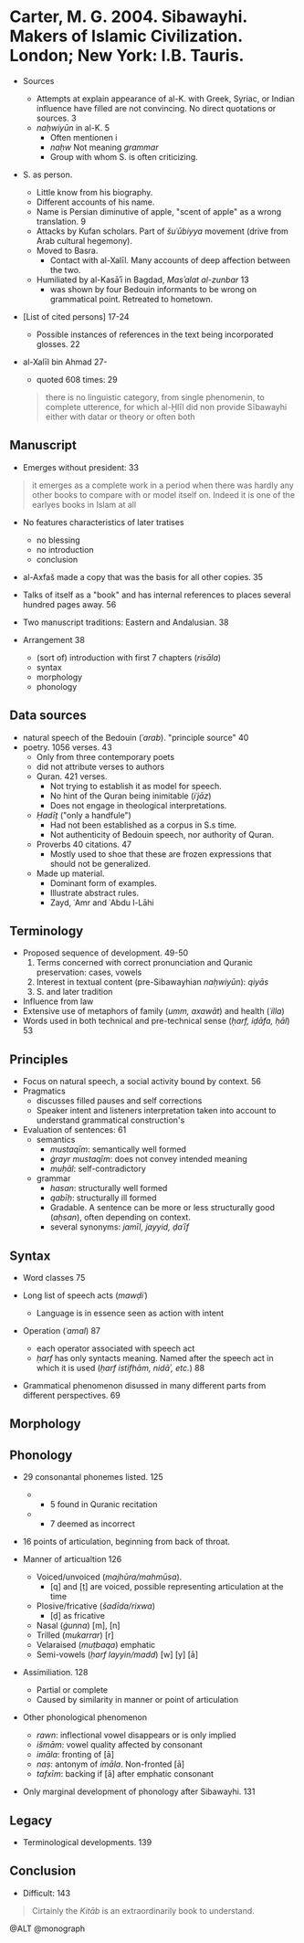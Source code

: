 # Carter, M. G. 2004. Sibawayhi. Makers of Islamic Civilization. London; New York: I.B. Tauris.

- Sources
  - Attempts at explain appearance of al-K. with Greek, Syriac, or Indian influence have filled are not convincing. No direct quotations or sources. 3
  - *naḥwiyūn* in al-K. 5
    - Often mentionen i 
    - *naḥw* Not meaning *grammar* 
    - Group with whom S. is often criticizing.

- S. as person.
  - Little know from his biography.
  - Different accounts of his name.
  - Name is Persian diminutive of apple, "scent of apple" as a wrong translation. 9
  - Attacks by Kufan scholars. Part of *šuʿūbiyya* movement (drive from Arab cultural hegemony).
  - Moved to Basra.
    - Contact with al-Xalīl. Many accounts of deep affection between the two.
  - Humiliated by al-Kasāʾī in Bagdad, *Masʾalat al-zunbar* 13
    - was shown by four Bedouin informants to be wrong on grammatical point. Retreated to hometown.

- [List of cited persons] 17-24
  - Possible instances of references in the text being incorporated glosses. 22

- al-Xalīl bin Ahmad 27-
  - quoted 608 times: 29

  > there is no linguistic category, from single phenomenin, to complete utterence, for which al-Ḫlīl did non provide Sībawayhi either with datar or theory or often both

## Manuscript

- Emerges without president: 33

> it emerges as a complete work in a period when there was hardly any other books to compare with or model itself on. Indeed it is one of the earlyes books in Islam at all

- No features characteristics of later tratises
  - no blessing
  - no introduction
  - conclusion

- al-Axfaš made a copy that was the basis for all other copies. 35

- Talks of itself as a "book" and has internal references to places several hundred pages away. 56

- Two manuscript traditions: Eastern and Andalusian. 38

- Arrangement 38
  - (sort of) introduction with first 7 chapters (*risāla*)
  - syntax
  - morphology
  - phonology

## Data sources

- natural speech of the Bedouin (*ʿarab*). "principle source" 40
- poetry. 1056 verses. 43
  - Only from three contemporary poets
  - did not attribute verses to authors
  - Quran. 421 verses.
    - Not trying to establish it as model for speech.
    - No hint of the Quran being inimitable (*iʿjāz*)
    - Does not engage in theological interpretations.
  - *Ḥadīṯ* ("only a handfule")
    - Had not been established as a corpus in S.s time.
    - Not authenticity of Bedouin speech, nor authority of Quran. 
  - Proverbs 40 citations. 47
    - Mostly used to shoe that these are frozen expressions that should not be generalized.
  - Made up material.
    - Dominant form of examples.
    - Illustrate abstract rules.
    - Zayd, ʿAmr and ʿAbdu l-Lāhi

## Terminology 

- Proposed sequence of development. 49-50
  1. Terms concerned with correct pronunciation and Quranic preservation: cases, vowels 
  2. Interest in textual content (pre-Sibawayhian *naḥwiyūn*): *qiyās*
  3. S. and later tradition
- Influence from law
- Extensive use of metaphors of family (*umm, axawāt*) and health (*ʿilla*)
- Words used in both technical and pre-technical sense (*ḥarf, iḍāfa, ḥāl*) 53

## Principles

- Focus on natural speech, a social activity bound by context. 56
- Pragmatics
  - discusses filled pauses and self corrections
  - Speaker intent and listeners interpretation taken into account to understand grammatical construction's
- Evaluation of sentences: 61
  - semantics
    - *mustaqīm*: semantically well formed
    - *ġrayr mustaqīm*: does not convey intended meaning
    - *muḥāl*: self-contradictory
  - grammar
    - *hasan*: structurally well formed
    - *qabīḥ*: structurally ill formed
    - Gradable. A sentence can be more or less structurally good (*aḥsan*), often depending on context.
    - several synonyms: *jamīl, jayyid, ḍaʿīf*

## Syntax

- Word classes 75

- Long list of speech acts (*mawḍiʿ*)
  - Language is in essence seen as action with intent

- Operation (*ʿamal*) 87
  - each operator associated with speech act
  - *ḥarf* has only syntacts meaning. Named after the speech act in which it is used (*ḥarf istifhām, nidāʾ, etc.*) 88

- Grammatical phenomenon disussed in many different parts from different perspectives. 69

## Morphology

## Phonology

- 29 consonantal phonemes listed. 125
  - + 5 found in Quranic recitation
  - + 7 deemed as incorrect

- 16 points of articulation, beginning from back of throat.

- Manner of articualtion 126
  - Voiced/unvoiced (*majhūra/mahmūsa*).
    - [q] and [ṭ] are voiced, possible representing articulation at the time 
  - Plosive/fricative (*šadīda/rixwa*)
    - [ḍ] as fricative
  - Nasal (*ġunna*) [m], [n]
  - Trilled (*mukarrar*) [r]
  - Velaraised (*muṭbaqa*) emphatic
  - Semi-vowels (*ḥarf layyin/madd*) [w] [y] [ā]

- Assimiliation. 128
  - Partial or complete
  - Caused by similarity in manner or point of articulation

- Other phonological phenomenon
  - *rawn*: inflectional vowel disappears or is only implied
  - *išmām*: vowel quality affected by consonant
  - *imāla*: fronting of [ā]
  - *naṣ*: antonym of *imāla*. Non-fronted [ā]
  - *tafxīm*: backing if [ā] after emphatic consonant

- Only marginal development of phonology after Sibawayhi. 131


## Legacy

- Terminological developments. 139

## Conclusion

- Difficult: 143

> Cirtainly the *Kitāb* is an extraordinarily book to understand.

@ALT
@monograph
